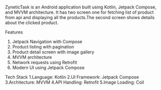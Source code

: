 ZyneticTask is an Android application built using Kotlin, Jetpack Compose, and MVVM architecture.
It has two screen one for fetching list of product from api and displaying all the products.The second screen shows details about the clicked product.

 Features

1. Jetpack Navigation with Compose
2. Product listing with pagination
3. Product detail screen with image gallery
4. MVVM architecture
5. Network requests using Retrofit
6. Modern UI using Jetpack Compose

Tech Stack
1.Language: Kotlin
2.UI Framework: Jetpack Compose 
3.Architecture: MVVM 
4.API Handling: Retrofit 
5.Image Loading: Coil 
